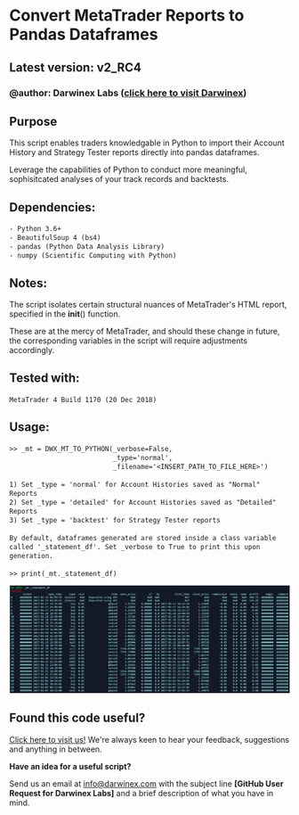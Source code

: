 
# Convert MetaTrader Reports to Pandas Dataframes

## Latest version: v2_RC4

### @author: Darwinex Labs ([click here to visit Darwinex](http://www.darwinex.com?utm_source=github&utm_campaign=darwinex-labs&utm_medium=python-script&utm_content=mt_reports_to_pandas))

## Purpose
    
This script enables traders knowledgable in Python to import 
their Account History and Strategy Tester reports directly into 
pandas dataframes.

Leverage the capabilities of Python to conduct more meaningful,
sophisitcated analyses of your track records and backtests.

## Dependencies:

    - Python 3.6+
    - BeautifulSoup 4 (bs4)
    - pandas (Python Data Analysis Library)
    - numpy (Scientific Computing with Python)

## Notes:
    
The script isolates certain structural nuances of MetaTrader's HTML report,
specified in the __init__() function.

These are at the mercy of MetaTrader, and should these change in future, the
corresponding variables in the script will require adjustments accordingly.
    
## Tested with:
    
    MetaTrader 4 Build 1170 (20 Dec 2018)
    
## Usage:
    
    >> _mt = DWX_MT_TO_PYTHON(_verbose=False,
                              _type='normal',
                              _filename='<INSERT_PATH_TO_FILE_HERE>')
                              
    1) Set _type = 'normal' for Account Histories saved as "Normal" Reports
    2) Set _type = 'detailed' for Account Histories saved as "Detailed" Reports
    3) Set _type = 'backtest' for Strategy Tester reports
    
    By default, dataframes generated are stored inside a class variable
    called '_statement_df'. Set _verbose to True to print this upon generation.
    
    >> print(_mt._statement_df)

![Example MetaTrader to Pandas Conversion](images/mt_to_df_example.png)
    
## Found this code useful?

[Click here to visit us!](http://www.darwinex.com?utm_source=github&utm_campaign=darwinex-labs&utm_medium=python-script&utm_content=mt_reports_to_pandas) We're always keen to hear your feedback, suggestions and anything in between.

**Have an idea for a useful script?**

Send us an email at info@darwinex.com with the subject line **[GitHub User Request for Darwinex Labs]** and a brief description of what you have in mind.
